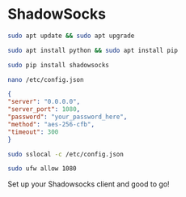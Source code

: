 # ShadowSocks

```bash
sudo apt update && sudo apt upgrade
```
```bash
sudo apt install python && sudo apt install pip
```
```bash
sudo pip install shadowsocks
```
```bash
nano /etc/config.json
```
```json
{
"server": "0.0.0.0",
"server_port": 1080,
"password": "your_password_here",
"method": "aes-256-cfb",
"timeout": 300
}
```
```bash
sudo sslocal -c /etc/config.json
```
```bash
sudo ufw allow 1080
```
Set up your Shadowsocks client and good to go!
